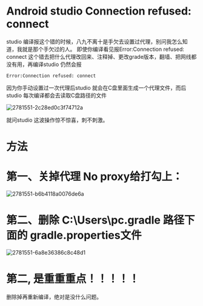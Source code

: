# Android studio Connection refused: connect

studio 编译报这个错的时候，八九不离十是手欠去设置过代理，别问我怎么知道，我就是那个手欠过的人。
即使你编译看见报Error:Connection refused: connect 
这个错去把什么代理改回来、注释掉、更改grade版本，翻墙、把网线都没有用，再编译studio 仍然会报

```
Error:Connection refused: connect

```

因为你手动设置过一次代理后studio 就会在C盘里面生成一个代理文件，而后studio 每次编译都会去读取C盘路径的文件

![2781551-2c28ed0c3f74712a](https://user-images.githubusercontent.com/13359093/211734743-5cc9f65b-c6f0-4fba-80f9-4b0e2b450a15.png)

就问studio 这波操作惊不惊喜，刺不刺激。

# 方法
# 第一、关掉代理 No proxy给打勾上：

![2781551-b6b4118a0076de6a](https://user-images.githubusercontent.com/13359093/211734839-5e5adcd8-a39c-401e-bf6a-f830118a5c37.png)

# 第二、删除 C:\Users\pc.gradle 路径下面的 gradle.properties文件

![2781551-6a8e36386c8c48d1](https://user-images.githubusercontent.com/13359093/211734893-77e22d4e-0728-446a-9251-d2cd9ec6691a.png)

# 第二,   是重重重点！！！！！

删除掉再重新编译，绝对是没什么问题。

